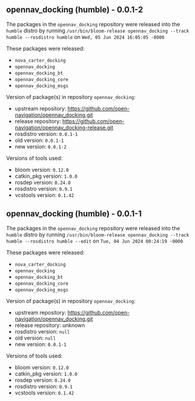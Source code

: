 ## opennav_docking (humble) - 0.0.1-2

The packages in the `opennav_docking` repository were released into the `humble` distro by running `/usr/bin/bloom-release opennav_docking --track humble --rosdistro humble` on `Wed, 05 Jun 2024 16:05:05 -0000`

These packages were released:
- `nova_carter_docking`
- `opennav_docking`
- `opennav_docking_bt`
- `opennav_docking_core`
- `opennav_docking_msgs`

Version of package(s) in repository `opennav_docking`:

- upstream repository: https://github.com/open-navigation/opennav_docking.git
- release repository: https://github.com/open-navigation/opennav_docking-release.git
- rosdistro version: `0.0.1-1`
- old version: `0.0.1-1`
- new version: `0.0.1-2`

Versions of tools used:

- bloom version: `0.12.0`
- catkin_pkg version: `1.0.0`
- rosdep version: `0.24.0`
- rosdistro version: `0.9.1`
- vcstools version: `0.1.42`


## opennav_docking (humble) - 0.0.1-1

The packages in the `opennav_docking` repository were released into the `humble` distro by running `/usr/bin/bloom-release opennav_docking --track humble --rosdistro humble --edit` on `Tue, 04 Jun 2024 00:24:19 -0000`

These packages were released:
- `nova_carter_docking`
- `opennav_docking`
- `opennav_docking_bt`
- `opennav_docking_core`
- `opennav_docking_msgs`

Version of package(s) in repository `opennav_docking`:

- upstream repository: https://github.com/open-navigation/opennav_docking.git
- release repository: unknown
- rosdistro version: `null`
- old version: `null`
- new version: `0.0.1-1`

Versions of tools used:

- bloom version: `0.12.0`
- catkin_pkg version: `1.0.0`
- rosdep version: `0.24.0`
- rosdistro version: `0.9.1`
- vcstools version: `0.1.42`


